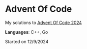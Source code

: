 # Advent Of Code

My solutions to [Advent Of Code 2024](https://adventofcode.com/2024/day/1)

**Languages**: C++, Go

Started on 12/9/2024